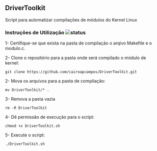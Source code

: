 ## DriverToolkit
Script para automatizar compilações de módulos do Kernel Linux

### Instruções de Utilização ![status](https://img.shields.io/readthedocs/pip.svg)

1- Certifique-se que exista na pasta de compilação o arqivo Makefile e o modulo.c.

2- Clone o repositório para a pasta onde será compilado o módulo de kernel:

`git clone https://github.com/cairoapcampos/DriverToolkit.git`

2- Mova os arquivos para a pasta de compilação:

`mv DriverToolkit/* .`

3- Remova a pasta vazia

`rm -R DriverToolkit`

4- Dê permissão de execução para o script:

`chmod +x DriverToolkit.sh`

5- Execute o script:

`./DriverToolkit.sh`
